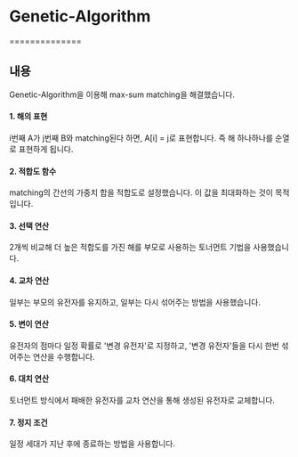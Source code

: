 # Genetic-Algorithm
==============
## 내용 
Genetic-Algorithm을 이용해 max-sum matching을 해결했습니다.
#### 1. 해의 표현
i번째 A가 j번째 B와 matching된다 하면, A[i] = j로 표현합니다.
즉 해 하나하나를 순열로 표현하게 됩니다.
#### 2. 적합도 함수
matching의 간선의 가중치 합을 적합도로 설정했습니다. 이 값을 최대화하는 것이 목적입니다.
#### 3. 선택 연산
2개씩 비교해 더 높은 적합도를 가진 해를 부모로 사용하는 토너먼트 기법을 사용했습니다.
#### 4. 교차 연산
일부는 부모의 유전자를 유지하고, 일부는 다시 섞어주는 방법을 사용했습니다.
#### 5. 변이 연산
유전자의 점마다 일정 확률로 '변경 유전자'로 지정하고, '변경 유전자'들을 다시 한번 섞어주는 연산을 수행합니다.
#### 6. 대치 연산
토너먼트 방식에서 패배한 유전자를 교차 연산을 통해 생성된 유전자로 교체합니다.
#### 7. 정지 조건 
일정 세대가 지난 후에 종료하는 방법을 사용합니다.
